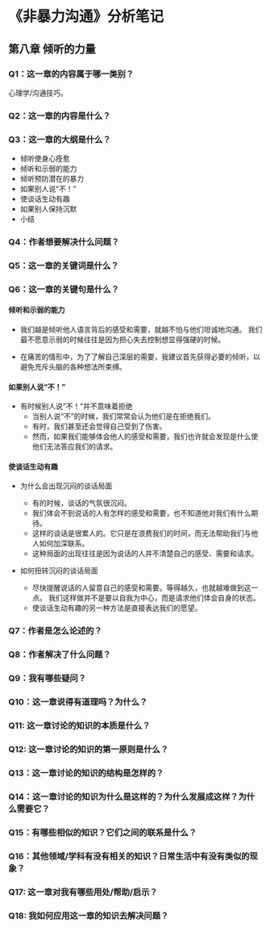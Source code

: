 # 《非暴力沟通》分析笔记

## 第八章 倾听的力量

### Q1：这一章的内容属于哪一类别？

心理学/沟通技巧。

### Q2：这一章的内容是什么？

### Q3：这一章的大纲是什么？

- 倾听使身心痊愈
- 倾听和示弱的能力
- 倾听预防潜在的暴力
- 如果别人说“不！”
- 使谈话生动有趣
- 如果别人保持沉默
- 小结

### Q4：作者想要解决什么问题？

### Q5：这一章的关键词是什么？

### Q6：这一章的关键句是什么？

#### 倾听和示弱的能力

- 我们越是倾听他人语言背后的感受和需要，就越不怕与他们坦诚地沟通。
  我们最不愿意示弱的时候往往是因为担心失去控制想显得强硬的时候。

- 在痛苦的情形中，为了了解自己深层的需要，我建议首先获得必要的倾听，以避免充斥头脑的各种想法所束缚。

#### 如果别人说“不！”

- 有时候别人说“不！”并不意味着拒绝
  - 当别人说“不”的时候，我们常常会认为他们是在拒绝我们。
  - 有时，我们甚至还会觉得自己受到了伤害。
  - 然而，如果我们能够体会他人的感受和需要，我们也许就会发现是什么使他们无法答应我们的请求。

#### 使谈话生动有趣

- 为什么会出现沉闷的谈话局面
  - 有的时候，谈话的气氛很沉闷。
  - 我们体会不到说话的人有怎样的感受和需要，也不知道他对我们有什么期待。
  - 这样的谈话是很累人的。它只是在浪费我们的时间，而无法帮助我们与他人如何加深联系。
  - 这种局面的出现往往是因为说话的人并不清楚自己的感受、需要和请求。

- 如何扭转沉闷的谈话局面
  - 尽快提醒说话的人留意自己的感受和需要。等得越久，也就越难做到这一点。
    我们这样做并不是要以自我为中心，而是请求他们体会自身的状态。
  - 使谈话生动有趣的另一种方法是直接表达我们的愿望。

### Q7：作者是怎么论述的？

### Q8：作者解决了什么问题？

### Q9：我有哪些疑问？

### Q10：这一章说得有道理吗？为什么？

### Q11: 这一章讨论的知识的本质是什么？

### Q12: 这一章讨论的知识的第一原则是什么？

### Q13：这一章讨论的知识的结构是怎样的？

### Q14：这一章讨论的知识为什么是这样的？为什么发展成这样？为什么需要它？

### Q15：有哪些相似的知识？它们之间的联系是什么？

### Q16：其他领域/学科有没有相关的知识？日常生活中有没有类似的现象？

### Q17: 这一章对我有哪些用处/帮助/启示？

### Q18: 我如何应用这一章的知识去解决问题？
